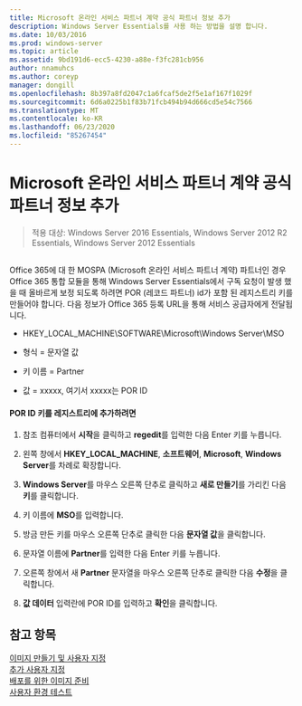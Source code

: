 ```yaml
---
title: Microsoft 온라인 서비스 파트너 계약 공식 파트너 정보 추가
description: Windows Server Essentials를 사용 하는 방법을 설명 합니다.
ms.date: 10/03/2016
ms.prod: windows-server
ms.topic: article
ms.assetid: 9bd191d6-ecc5-4230-a88e-f3fc281cb956
author: nnamuhcs
ms.author: coreyp
manager: dongill
ms.openlocfilehash: 8b397a8fd2047c1a6fcaf5de2f5e1af167f1029f
ms.sourcegitcommit: 6d6a0225b1f83b71fcb494b94d666cd5e54c7566
ms.translationtype: MT
ms.contentlocale: ko-KR
ms.lasthandoff: 06/23/2020
ms.locfileid: "85267454"
---
```

# <a name="add-microsoft-online-service-partner-agreement-partner-of-record-information"></a>Microsoft 온라인 서비스 파트너 계약 공식 파트너 정보 추가

>적용 대상: Windows Server 2016 Essentials, Windows Server 2012 R2 Essentials, Windows Server 2012 Essentials

##  <a name="BKMK_3rdLevelDomanNames"></a>   
 Office 365에 대 한 MOSPA (Microsoft 온라인 서비스 파트너 계약) 파트너인 경우 Office 365 통합 모듈을 통해 Windows Server Essentials에서 구독 요청이 발생 했을 때 올바르게 보정 되도록 하려면 POR (레코드 파트너) id가 포함 된 레지스트리 키를 만들어야 합니다. 다음 정보가 Office 365 등록 URL을 통해 서비스 공급자에게 전달됩니다.  
  
-   HKEY_LOCAL_MACHINE\SOFTWARE\Microsoft\Windows Server\MSO  
  
-   형식 = 문자열 값  
  
-   키 이름 = Partner  
  
-   값 = xxxxx, 여기서 xxxxx는 POR ID  
  
#### <a name="to-add-the-por-id-key-to-the-registry"></a>POR ID 키를 레지스트리에 추가하려면  
  
1.  참조 컴퓨터에서 **시작**을 클릭하고 **regedit**를 입력한 다음 Enter 키를 누릅니다.  
  
2.  왼쪽 창에서 **HKEY_LOCAL_MACHINE**, **소프트웨어**, **Microsoft**, **Windows Server**를 차례로 확장합니다.  
  
3.  **Windows Server**를 마우스 오른쪽 단추로 클릭하고 **새로 만들기**를 가리킨 다음 **키**를 클릭합니다.  
  
4.  키 이름에 **MSO**를 입력합니다.  
  
5.  방금 만든 키를 마우스 오른쪽 단추로 클릭한 다음 **문자열 값**을 클릭합니다.  
  
6.  문자열 이름에 **Partner**를 입력한 다음 Enter 키를 누릅니다.  
  
7.  오른쪽 창에서 새 **Partner** 문자열을 마우스 오른쪽 단추로 클릭한 다음 **수정**을 클릭합니다.  
  
8.  **값 데이터** 입력란에 POR ID를 입력하고 **확인**을 클릭합니다.  
  
## <a name="see-also"></a>참고 항목  

 [이미지 만들기 및 사용자 지정](Creating-and-Customizing-the-Image.md)   
 [추가 사용자 지정](Additional-Customizations.md)   
 [배포를 위한 이미지 준비](Preparing-the-Image-for-Deployment.md)   
 [사용자 환경 테스트](Testing-the-Customer-Experience.md)


